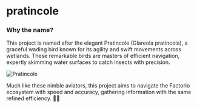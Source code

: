 # pratincole

### Why the name?

This project is named after the elegant Pratincole (Glareola pratincola), a graceful wading bird known for its agility and swift movements across wetlands. These remarkable birds are masters of efficient navigation, expertly skimming water surfaces to catch insects with precision.

![Pratincole](https://cdn.download.ams.birds.cornell.edu/api/v1/asset/143015111/2400)

Much like these nimble aviators, this project aims to navigate the Factorio ecosystem with speed and accuracy, gathering information with the same refined efficiency. 🌿✨
